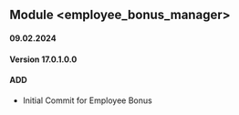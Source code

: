 ## Module <employee_bonus_manager>

#### 09.02.2024
#### Version 17.0.1.0.0
#### ADD
- Initial Commit for Employee Bonus
